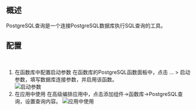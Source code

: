 ## 概述

PostgreSQL查询是一个连接PostgreSQL数据库执行SQL查询的工具。


## 配置
 
1. 在函数库中配置启动参数
在函数库的PostgreSQL函数面板中，点击 … > 启动参数，填写数据库连接参数，并启用该函数。   
![启动参数](/admin/tool/img/PostgreSQL_setting.jpg)
2. 在应用中使用
在高级编排应用中，点击添加组件->函数库->PostgreSQL查询，设置查询内容。
![应用中使用](/admin/tool/img/PostgreSQL_app_used.jpg)
 